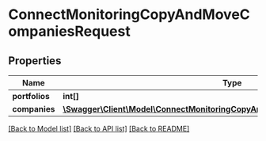 # ConnectMonitoringCopyAndMoveCompaniesRequest

## Properties
Name | Type | Description | Notes
------------ | ------------- | ------------- | -------------
**portfolios** | **int[]** |  | [optional] 
**companies** | [**\Swagger\Client\Model\ConnectMonitoringCopyAndMoveCompaniesBodyCompanies[]**](ConnectMonitoringCopyAndMoveCompaniesBodyCompanies.md) |  | [optional] 

[[Back to Model list]](../../README.md#documentation-for-models) [[Back to API list]](../../README.md#documentation-for-api-endpoints) [[Back to README]](../../README.md)


